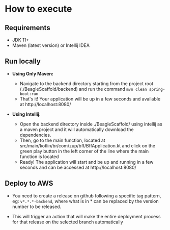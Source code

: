 # How to execute

## Requirements

- JDK 11+
- Maven (latest version) or Intellij IDEA

## Run locally

- **Using Only Maven:**
  - Navigate to the backend directory starting from the project root (./BeagleScaffold/backend) and run the command `mvn clean spring-boot:run`
  - That's it! Your application will be up in a few seconds and available at http://localhost:8080/
  
- **Using Intellij:**
  - Open the backend directory inside ./BeagleScaffold/ using intellij as a maven project and it will automatically download the dependencies.
  - Then, go to the main function, located at src/main/kotlin/br/com/zup/bff/BffApplication.kt and click on the green play button in the left corner of the line where the main function is located
  - Ready! The application will start and be up and running in a few seconds and can be accessed at http://localhost:8080/
   
## Deploy to AWS
 
- You need to create a release on github following a specific tag pattern, eg: `v*.*.*-backend`, where what is in * can be replaced by the version number to be released.

- This will trigger an action that will make the entire deployment process for that release on the selected branch automatically
